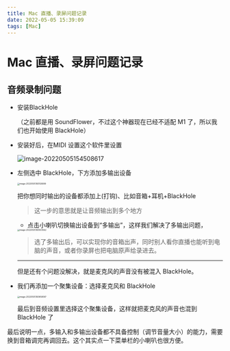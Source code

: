```yaml
---
title: Mac 直播、录屏问题记录
date: 2022-05-05 15:39:09
tags: [Mac]
---
```


# Mac 直播、录屏问题记录

## 音频录制问题

- 安装BlackHole

  （之前都是用 SoundFlower，不过这个神器现在已经不适配 M1 了，所以我们也开始使用 BlackHole）

- 安装好后，在MIDI 设置这个软件里设置

  ![image-20220505154508617](https://cdn.jsdelivr.net/gh/gbxhq/Pic/image-20220505154508617.png)

- 左侧选中 BlackHole，下方添加多输出设备

  <img src="https://cdn.jsdelivr.net/gh/gbxhq/Pic//image-20220505160126899.png" alt="image-20220505160126899" style="zoom:33%;" />

  把你想同时输出的设备都添加上(打钩)、比如音箱+耳机+BlackHole

  > 这一步的意思就是让音频输出到多个地方

  - 点击小喇叭切换输出设备到“多输出”，这样我们解决了多输出问题，

  <img src="https://cdn.jsdelivr.net/gh/gbxhq/Pic//image-20220505160503562.png" alt="image-20220505160503562" style="zoom:33%;" />

  > 选了多输出后，可以实现你的音箱出声，同时别人看你直播也能听到电脑的声音，或者你录屏也把电脑原声给录进去。

  ---

  但是还有个问题没解决，就是麦克风的声音没有被混入 BlackHole。

- 我们再添加一个聚集设备：选择麦克风和 BlackHole

  <img src="https://cdn.jsdelivr.net/gh/gbxhq/Pic//image-20220505160858087.png" alt="image-20220505160858087" style="zoom:33%;" />

  最后到音频设置里选择这个聚集设备，这样就把麦克风的声音也混到BlackHole 了

最后说明一点，多输入和多输出设备都不具备控制（调节音量大小）的能力，需要换到音箱调完再调回去。这个其实点一下菜单栏的小喇叭也很方便。
